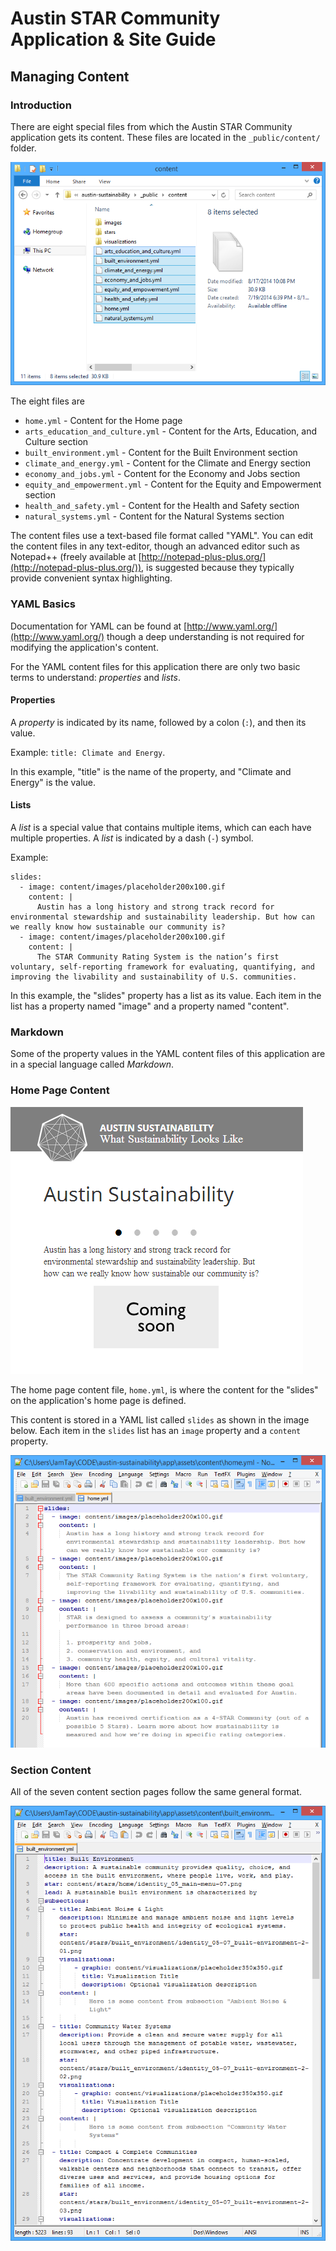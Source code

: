 # Austin STAR Community <br/> Application & Site Guide

## Managing Content

### Introduction

There are eight special files from which the Austin STAR Community application gets its content. These files are located in the `_public/content/` folder.

![Content Files Directory](img/content_files.png)

The eight files are

* `home.yml` - Content for the Home page
* `arts_education_and_culture.yml` - Content for the Arts, Education, and Culture section
* `built_environment.yml` - Content for the Built Environment section
* `climate_and_energy.yml` - Content for the Climate and Energy section
* `economy_and_jobs.yml` - Content for the Economy and Jobs section
* `equity_and_empowerment.yml` - Content for the Equity and Empowerment section
* `health_and_safety.yml` - Content for the Health and Safety section
* `natural_systems.yml` - Content for the Natural Systems section

The content files use a text-based file format called "YAML". You can edit the content files in any text-editor, though an advanced editor such as Notepad++ (freely available at [http://notepad-plus-plus.org/](http://notepad-plus-plus.org/)), is suggested because they typically provide convenient syntax highlighting.

### YAML Basics

Documentation for YAML can be found at [http://www.yaml.org/](http://www.yaml.org/) though a deep understanding is not required for modifying the application's content.

For the YAML content files for this application there are only two basic terms to understand: *properties* and *lists*.

#### Properties

A *property* is indicated by its name, followed by a colon (`:`), and then its value. 

Example: `title: Climate and Energy`. 

In this example, "title" is the name of the property, and "Climate and Energy" is the value.

#### Lists

A *list* is a special value that contains multiple items, which can each have multiple properties. A *list* is indicated by a dash (`-`) symbol.

Example:

```
slides:
  - image: content/images/placeholder200x100.gif
    content: |
      Austin has a long history and strong track record for environmental stewardship and sustainability leadership. But how can we really know how sustainable our community is?
  - image: content/images/placeholder200x100.gif
    content: |
      The STAR Community Rating System is the nation’s first voluntary, self-reporting framework for evaluating, quantifying, and improving the livability and sustainability of U.S. communities.
```

In this example, the "slides" property has a list as its value. Each item in the list has a property named "image" and a property named "content".

### Markdown

Some of the property values in the YAML content files of this application are in a special language called *Markdown*.

### Home Page Content

![Home Slides](img/home_slides.png) 

The home page content file, `home.yml`, is where the content for the "slides" on the application's home page is defined.

This content is stored in a YAML list called `slides` as shown in the image below. Each item in the `slides` list has an `image` property and a `content` property.

![Home Content](img/home_content.png)

### Section Content

All of the seven content section pages follow the same general format.

![Section Content Example](img/section_content_example.png)